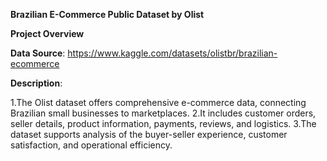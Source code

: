**Brazilian E-Commerce Public Dataset by Olist**

**Project Overview**


**Data Source**: https://www.kaggle.com/datasets/olistbr/brazilian-ecommerce

**Description**:

1.The Olist dataset offers comprehensive e-commerce data, connecting Brazilian small businesses to marketplaces. 
2.It includes customer orders, seller details, product information, payments, reviews, and logistics. 
3.The dataset supports analysis of the buyer-seller experience, customer satisfaction, and operational efficiency.
